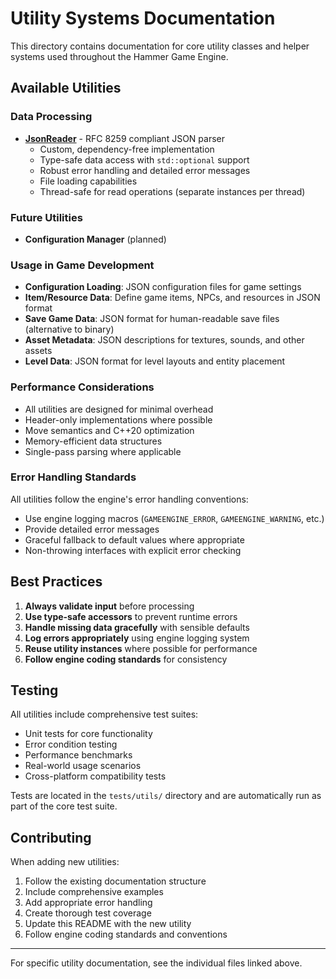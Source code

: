 # Utility Systems Documentation

This directory contains documentation for core utility classes and helper systems used throughout the Hammer Game Engine.

## Available Utilities

### Data Processing
- **[JsonReader](JsonReader.md)** - RFC 8259 compliant JSON parser
  - Custom, dependency-free implementation
  - Type-safe data access with `std::optional` support
  - Robust error handling and detailed error messages
  - File loading capabilities
  - Thread-safe for read operations (separate instances per thread)

### Future Utilities

- **Configuration Manager** (planned)


### Usage in Game Development
- **Configuration Loading**: JSON configuration files for game settings
- **Item/Resource Data**: Define game items, NPCs, and resources in JSON format
- **Save Game Data**: JSON format for human-readable save files (alternative to binary)
- **Asset Metadata**: JSON descriptions for textures, sounds, and other assets
- **Level Data**: JSON format for level layouts and entity placement

### Performance Considerations
- All utilities are designed for minimal overhead
- Header-only implementations where possible
- Move semantics and C++20 optimization
- Memory-efficient data structures
- Single-pass parsing where applicable

### Error Handling Standards
All utilities follow the engine's error handling conventions:
- Use engine logging macros (`GAMEENGINE_ERROR`, `GAMEENGINE_WARNING`, etc.)
- Provide detailed error messages
- Graceful fallback to default values where appropriate
- Non-throwing interfaces with explicit error checking

## Best Practices

1. **Always validate input** before processing
2. **Use type-safe accessors** to prevent runtime errors
3. **Handle missing data gracefully** with sensible defaults
4. **Log errors appropriately** using engine logging system
5. **Reuse utility instances** where possible for performance
6. **Follow engine coding standards** for consistency

## Testing

All utilities include comprehensive test suites:
- Unit tests for core functionality
- Error condition testing
- Performance benchmarks
- Real-world usage scenarios
- Cross-platform compatibility tests

Tests are located in the `tests/utils/` directory and are automatically run as part of the core test suite.

## Contributing

When adding new utilities:
1. Follow the existing documentation structure
2. Include comprehensive examples
3. Add appropriate error handling
4. Create thorough test coverage
5. Update this README with the new utility
6. Follow engine coding standards and conventions

---

For specific utility documentation, see the individual files linked above.